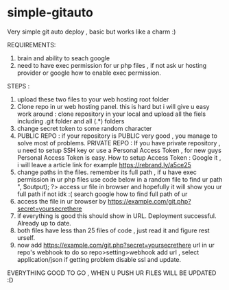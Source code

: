# simple-gitauto
Very simple git auto deploy , basic but works like a charm :)

REQUIREMENTS:
1. brain and ability to seach google
2. need to have exec permission for ur php files , if not ask ur hosting provider or google how to enable exec permission.

STEPS : 
1. upload these two files to your web hosting root folder
2. Clone repo in ur web hosting panel. this is hard but i will give u easy work around : clone repository in your local and upload all the fiels including .git folder and all (.*) folders
3. change secret token to some random character
4. PUBLIC REPO :
    if your repository is PUBLIC very good , you manage to solve most of problems.
   PRIVATE REPO :
    If you have private repository , u need to setup SSH key or use a Personal Access Token ,  for new guys Personal Access Token is easy.
   How to setup Access Token : Google it , i will leave a article link for example https://rebrand.ly/a5ce25
5. change paths in the files. remember its full path , if u have exec permission in ur php files use code below in a random file to find ur path
    <?php
       exec("full/path/to/deploy.sh", $output); 
       echo implode("<br>", $output);
   ?> 
   access ur file in browser and hopefully it will show you ur full path if not idk :( search google how to find full path of ur
7. access the file in ur browser by https://example.com/git.php?secret=yoursecrethere
8. if everything is good this should show in URL.
    Deployment successful.
    Already up to date.
9. both files have less than 25 files of code , just read it and figure rest urself.
10. now add https://example.com/git.php?secret=yoursecrethere url in ur repo's webhook to do so repo>setting>webhook add url , select application/json if getting problem disable ssl and update.

EVERYTHING GOOD TO GO , WHEN U PUSH UR FILES WILL BE UPDATED :D 
   
